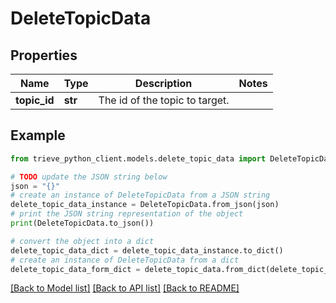 # DeleteTopicData


## Properties

Name | Type | Description | Notes
------------ | ------------- | ------------- | -------------
**topic_id** | **str** | The id of the topic to target. | 

## Example

```python
from trieve_python_client.models.delete_topic_data import DeleteTopicData

# TODO update the JSON string below
json = "{}"
# create an instance of DeleteTopicData from a JSON string
delete_topic_data_instance = DeleteTopicData.from_json(json)
# print the JSON string representation of the object
print(DeleteTopicData.to_json())

# convert the object into a dict
delete_topic_data_dict = delete_topic_data_instance.to_dict()
# create an instance of DeleteTopicData from a dict
delete_topic_data_form_dict = delete_topic_data.from_dict(delete_topic_data_dict)
```
[[Back to Model list]](../README.md#documentation-for-models) [[Back to API list]](../README.md#documentation-for-api-endpoints) [[Back to README]](../README.md)


